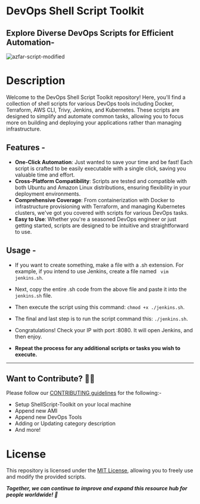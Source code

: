 # DevOps Shell Script Toolkit

## Explore Diverse DevOps Scripts for Efficient Automation-
![azfar-script-modified](https://github.com/mdazfar2/ShellScript-Toolkit/assets/100375390/3df2957c-ea58-45c4-ad42-2cecfcb5ff57)

# Description
Welcome to the DevOps Shell Script Toolkit repository! Here, you'll find a collection of shell scripts for various DevOps tools including Docker, Terraform, AWS CLI, Trivy, Jenkins, and Kubernetes. These scripts are designed to simplify and automate common tasks, allowing you to focus more on building and deploying your applications rather than managing infrastructure.

## Features -

- **One-Click Automation**: Just wanted to save your time and be fast! Each script is crafted to be easily executable with a single click, saving you valuable time and effort.
- **Cross-Platform Compatibility**: Scripts are tested and compatible with both Ubuntu and Amazon Linux distributions, ensuring flexibility in your deployment environments.
- **Comprehensive Coverage**: From containerization with Docker to infrastructure provisioning with Terraform, and managing Kubernetes clusters, we've got you covered with scripts for various DevOps tasks.
- **Easy to Use**: Whether you're a seasoned DevOps engineer or just getting started, scripts are designed to be intuitive and straightforward to use.




## Usage -

  - If you want to create something, make a file with a .sh extension. For example, if you intend to use Jenkins, create a file named `` vim jenkins.sh``.
  - Next, copy the entire .sh code from the above file and paste it into the ```jenkins.sh``` file.
  - Then execute the script using this command: ```chmod +x ./jenkins.sh```.
  - The final and last step is to run the script command this: ```./jenkins.sh```.
  - Congratulations! Check your IP with port :8080. It will open Jenkins, and then enjoy.

  - **Repeat the process for any additional scripts or tasks you wish to execute.**

---

## Want to Contribute? 👩‍💻

Please follow our [CONTRIBUTING guidelines](https://github.com/mdazfar2/ShellScript-Toolkit/blob/main/CONTRIBUTING.md) for the following:-

- Setup ShellScript-Toolkit on your local machine
- Append new AMI
- Append new DevOps Tools
- Adding or Updating category description
- And more!


<a name="building-with-gitpod"></a>


# License
This repository is licensed under the [MIT License](LICENSE), allowing you to freely use and modify the provided scripts.

***Together, we can continue to improve and expand this resource hub for people worldwide! 💪***
